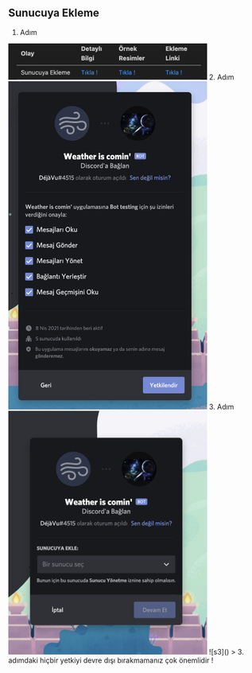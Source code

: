 ## Sunucuya Ekleme


1. Adım
<img src="https://github.com/Deja-Vu1/WeatherBot/blob/main/Img/add2server/s1.png" width="400" height="auto">
2. Adım
<img src="https://github.com/Deja-Vu1/WeatherBot/blob/main/Img/add2server/s2.png" width="400" height="auto">
3. Adım
<img src="https://github.com/Deja-Vu1/WeatherBot/blob/main/Img/add2server/s3.png" width="400" height="auto">
![s3]()
> 3. adımdaki hiçbir yetkiyi devre dışı bırakmamanız çok önemlidir !